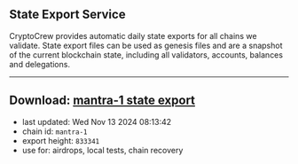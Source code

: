 ## State Export Service
CryptoCrew provides automatic daily state exports for all chains we validate. State export files can be used as genesis files and are a snapshot of the current blockchain state, including all validators, accounts, balances and delegations.

---
**Download: [mantra-1 state export](https://dl-eu2.ccvalidators.com/SERVICE/mantrachain/mantra-1_export_833341.json)**
---

- last updated: Wed Nov 13 2024 08:13:42
- chain id: `mantra-1`
- export height: `833341`
- use for: airdrops, local tests, chain recovery
